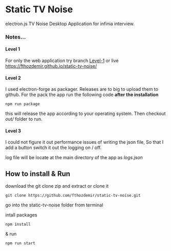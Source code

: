 # Static TV Noise
electron.js TV Noise Desktop Application for infinia interview.

### Notes...

#### Level 1
For only the web application try branch [Level-1](https://github.com/fthozdemir/static-tv-noise/tree/level-1)
or live https://fthozdemir.github.io/static-tv-noise/
#### Level 2 

I used electron-forge as packager.  Releases are to big to upload them to github. For the pack the app run the following code **after the installation**

```
npm run package
```
this  will release the app according to your operating system.
Then checkout  *out/* folder to run. 

#### Level 3

I could not figure it out performance issues of writing the json file, So that I add a button switch it out the logging on / off.

log file will be locate at the main directory of the app  as *logs.json*
 
## How to install & Run

download the git clone zip and extract or clone it

```
git clone https://github.com/fthozdemir/static-tv-noise.git
```

go into the static-tv-noise folder from terminal

intall packages

```
npm install
```

 & run

```
npm run start
```
